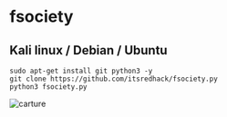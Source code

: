 # fsociety
## Kali linux / Debian / Ubuntu 
```
sudo apt-get install git python3 -y
git clone https://github.com/itsredhack/fsociety.py
python3 fsociety.py
```

![carture](https://raw.githubusercontent.com/itsredhack/fsociety/master/itsredhack0.jpg)
